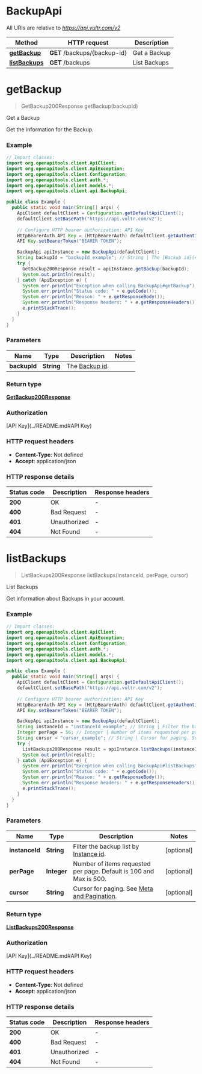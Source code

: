 # BackupApi

All URIs are relative to *https://api.vultr.com/v2*

| Method | HTTP request | Description |
|------------- | ------------- | -------------|
| [**getBackup**](BackupApi.md#getBackup) | **GET** /backups/{backup-id} | Get a Backup |
| [**listBackups**](BackupApi.md#listBackups) | **GET** /backups | List Backups |


<a id="getBackup"></a>
# **getBackup**
> GetBackup200Response getBackup(backupId)

Get a Backup

Get the information for the Backup.

### Example
```java
// Import classes:
import org.openapitools.client.ApiClient;
import org.openapitools.client.ApiException;
import org.openapitools.client.Configuration;
import org.openapitools.client.auth.*;
import org.openapitools.client.models.*;
import org.openapitools.client.api.BackupApi;

public class Example {
  public static void main(String[] args) {
    ApiClient defaultClient = Configuration.getDefaultApiClient();
    defaultClient.setBasePath("https://api.vultr.com/v2");
    
    // Configure HTTP bearer authorization: API Key
    HttpBearerAuth API Key = (HttpBearerAuth) defaultClient.getAuthentication("API Key");
    API Key.setBearerToken("BEARER TOKEN");

    BackupApi apiInstance = new BackupApi(defaultClient);
    String backupId = "backupId_example"; // String | The [Backup id](#operation/list-backups).
    try {
      GetBackup200Response result = apiInstance.getBackup(backupId);
      System.out.println(result);
    } catch (ApiException e) {
      System.err.println("Exception when calling BackupApi#getBackup");
      System.err.println("Status code: " + e.getCode());
      System.err.println("Reason: " + e.getResponseBody());
      System.err.println("Response headers: " + e.getResponseHeaders());
      e.printStackTrace();
    }
  }
}
```

### Parameters

| Name | Type | Description  | Notes |
|------------- | ------------- | ------------- | -------------|
| **backupId** | **String**| The [Backup id](#operation/list-backups). | |

### Return type

[**GetBackup200Response**](GetBackup200Response.md)

### Authorization

[API Key](../README.md#API Key)

### HTTP request headers

 - **Content-Type**: Not defined
 - **Accept**: application/json

### HTTP response details
| Status code | Description | Response headers |
|-------------|-------------|------------------|
| **200** | OK |  -  |
| **400** | Bad Request |  -  |
| **401** | Unauthorized |  -  |
| **404** | Not Found |  -  |

<a id="listBackups"></a>
# **listBackups**
> ListBackups200Response listBackups(instanceId, perPage, cursor)

List Backups

Get information about Backups in your account.

### Example
```java
// Import classes:
import org.openapitools.client.ApiClient;
import org.openapitools.client.ApiException;
import org.openapitools.client.Configuration;
import org.openapitools.client.auth.*;
import org.openapitools.client.models.*;
import org.openapitools.client.api.BackupApi;

public class Example {
  public static void main(String[] args) {
    ApiClient defaultClient = Configuration.getDefaultApiClient();
    defaultClient.setBasePath("https://api.vultr.com/v2");
    
    // Configure HTTP bearer authorization: API Key
    HttpBearerAuth API Key = (HttpBearerAuth) defaultClient.getAuthentication("API Key");
    API Key.setBearerToken("BEARER TOKEN");

    BackupApi apiInstance = new BackupApi(defaultClient);
    String instanceId = "instanceId_example"; // String | Filter the backup list by [Instance id](#operation/list-instances).
    Integer perPage = 56; // Integer | Number of items requested per page. Default is 100 and Max is 500.
    String cursor = "cursor_example"; // String | Cursor for paging. See [Meta and Pagination](#section/Introduction/Meta-and-Pagination).
    try {
      ListBackups200Response result = apiInstance.listBackups(instanceId, perPage, cursor);
      System.out.println(result);
    } catch (ApiException e) {
      System.err.println("Exception when calling BackupApi#listBackups");
      System.err.println("Status code: " + e.getCode());
      System.err.println("Reason: " + e.getResponseBody());
      System.err.println("Response headers: " + e.getResponseHeaders());
      e.printStackTrace();
    }
  }
}
```

### Parameters

| Name | Type | Description  | Notes |
|------------- | ------------- | ------------- | -------------|
| **instanceId** | **String**| Filter the backup list by [Instance id](#operation/list-instances). | [optional] |
| **perPage** | **Integer**| Number of items requested per page. Default is 100 and Max is 500. | [optional] |
| **cursor** | **String**| Cursor for paging. See [Meta and Pagination](#section/Introduction/Meta-and-Pagination). | [optional] |

### Return type

[**ListBackups200Response**](ListBackups200Response.md)

### Authorization

[API Key](../README.md#API Key)

### HTTP request headers

 - **Content-Type**: Not defined
 - **Accept**: application/json

### HTTP response details
| Status code | Description | Response headers |
|-------------|-------------|------------------|
| **200** | OK |  -  |
| **400** | Bad Request |  -  |
| **401** | Unauthorized |  -  |
| **404** | Not Found |  -  |

